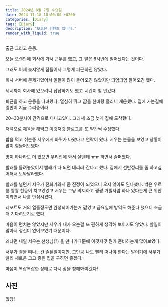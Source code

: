 ```yaml
---
title: 2024년 8월 7일 수요일
date: 2024-11-18 10:00:00 +0200
categories: [Diary]
tags: [Diary]
description: "보호된 컨텐츠 입니다."
render_with_liquid: true
---
```



출근 그리고 운동.

오늘 오랜만에 회사에 가서 근무를 했고, 그 말은 6시반에 일어났다는 것이다.

그래도 어제 늦지않게 잠들어서 그렇게 피곤하진 않았다.

회사 서버에 문제가있어서 일들이 많이 들어오진 않았지만 띄엄띄엄 들어오긴 했다.

세시까지 회사에 있으려니 답답하기도 했고 시간이 참 안갔다. 

퇴근을 하고 운동을 다녀왔다. 열심히 뛰고 땀을 한바탕 흘리니 개운했다. 집에 가는길에 링반이 지금 수리중이라

20~30분사이 간격으로 다니고있다. 그래서 조금 늦게 집에 도착했다.

저녁으로 제육을 해먹고 이것저것 블로그를 또 약간씩 수정했다. 

밥을 먹고 쉬는중 서우에게 바퀴가 나왔다고 연락이 왔다. 서우는 눈물을 보였고 상황이 많이 힘들어보였다.

방이 하나라도 더 있으면 우리집에 와서 살텐데 ㅠㅠ 하면서 슬퍼했다.

빨래를 돌려놓았어서 빨래가 다 되면 데리러 간다고 했다. 집에서 선반정리를 좀 하고싶어해서 도와달라했다.

빨래를 널면서 서우가 전화가와서 좀 진정이 되었으니 오지 않아도 된다했다. 밖은 우르릉 쾅쾅 천둥이 치고있었고 서우는 그냥 의지하고 찡찡 거릴사람 하나 있다는게 큰 위안이라면서 나를 안심시켰다.

레포트도 거의 열흘정도면 완성되어가는거 같았고 금요일에 방역도 해준다 했으니 조금 더 기다려보기로 했다.

마음이 편치는 않았지만 서우가 내가 오는걸 또 편하게 생각해 보이지도 않았다. 할일이 많아서 정신이 없어보였기 때문이다.

왜냐면 내일 서우는 선생님(?) 을 만나기때문에 이것저것 뭔가 준비하는게 많아보였다. 

서우가 곁을 떠나는건 슬픈일이지만, 그만큼 나도 빨리 떠나야 한다는 말이기에 서우가 빨리 새로운 크고 좋은 집을 구하면 좋겠다.

마음이 복잡복잡한 상태로 다시 잠을 청해봐야겠다! 





## 사진

없당!





